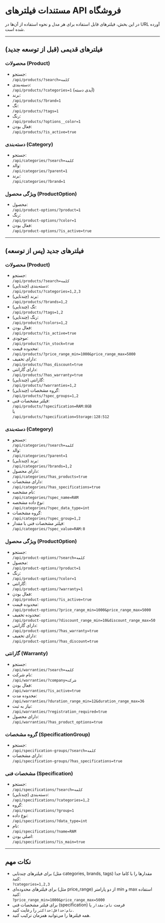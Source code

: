 # مستندات فیلترهای API فروشگاه

در این بخش، فیلترهای قابل استفاده برای هر مدل و نحوه استفاده از آن‌ها در URL آورده شده است.

---

## فیلترهای قدیمی (قبل از توسعه جدید)

### محصولات (Product)
- جستجو:  
  `/api/products/?search=کلمه`
- دسته‌بندی:  
  `/api/products/?categories=1` (آیدی دسته)
- برند:  
  `/api/products/?brand=1`
- تگ:  
  `/api/products/?tags=1`
- رنگ:  
  `/api/products/?options__color=1`
- فعال بودن:  
  `/api/products/?is_active=true`

### دسته‌بندی (Category)
- جستجو:  
  `/api/categories/?search=کلمه`
- والد:  
  `/api/categories/?parent=1`
- برند:  
  `/api/categories/?brand=1`

### ویژگی محصول (ProductOption)
- محصول:  
  `/api/product-options/?product=1`
- رنگ:  
  `/api/product-options/?color=1`
- فعال بودن:  
  `/api/product-options/?is_active=true`
  
---

## فیلترهای جدید (پس از توسعه)

### محصولات (Product)
- جستجو:  
  `/api/products/?search=کلمه`
- دسته‌بندی (چندتایی):  
  `/api/products/?categories=1,2,3`
- برند (چندتایی):  
  `/api/products/?brands=1,2`
- تگ (چندتایی):  
  `/api/products/?tags=1,2`
- رنگ (چندتایی):  
  `/api/products/?colors=1,2`
- فعال بودن:  
  `/api/products/?is_active=true`
- موجودی:  
  `/api/products/?in_stock=true`
- محدوده قیمت:  
  `/api/products/?price_range_min=1000&price_range_max=5000`
- دارای تخفیف:  
  `/api/products/?has_discount=true`
- دارای گارانتی:  
  `/api/products/?has_warranty=true`
- گارانتی (چندتایی):  
  `/api/products/?warranties=1,2`
- گروه مشخصات (چندتایی):  
  `/api/products/?spec_groups=1,2`
- فیلتر مشخصات فنی:  
  `/api/products/?specification=RAM:8GB`  
  یا  
  `/api/products/?specification=Storage:128:512`

### دسته‌بندی (Category)
- جستجو:  
  `/api/categories/?search=کلمه`
- والد:  
  `/api/categories/?parent=1`
- برند (چندتایی):  
  `/api/categories/?brands=1,2`
- دارای محصول:  
  `/api/categories/?has_products=true`
- دارای مشخصات:  
  `/api/categories/?has_specifications=true`
- نام مشخصه:  
  `/api/categories/?spec_name=RAM`
- نوع داده مشخصه:  
  `/api/categories/?spec_data_type=int`
- گروه مشخصات:  
  `/api/categories/?spec_group=1,2`
- فیلتر مشخصات فنی با مقدار:  
  `/api/categories/?spec_value=RAM:8`

### ویژگی محصول (ProductOption)
- جستجو:  
  `/api/product-options/?search=کلمه`
- محصول:  
  `/api/product-options/?product=1`
- رنگ:  
  `/api/product-options/?color=1`
- گارانتی:  
  `/api/product-options/?warranty=1`
- فعال بودن:  
  `/api/product-options/?is_active=true`
- محدوده قیمت:  
  `/api/product-options/?price_range_min=1000&price_range_max=5000`
- محدوده تخفیف:  
  `/api/product-options/?discount_range_min=10&discount_range_max=50`
- دارای گارانتی:  
  `/api/product-options/?has_warranty=true`
- دارای تخفیف:  
  `/api/product-options/?has_discount=true`

### گارانتی (Warranty)
- جستجو:  
  `/api/warranties/?search=کلمه`
- نام شرکت:  
  `/api/warranties/?company=شرکت`
- فعال بودن:  
  `/api/warranties/?is_active=true`
- محدوده مدت:  
  `/api/warranties/?duration_range_min=12&duration_range_max=36`
- نیاز به ثبت:  
  `/api/warranties/?registration_required=true`
- دارای محصول:  
  `/api/warranties/?has_product_options=true`

### گروه مشخصات (SpecificationGroup)
- جستجو:  
  `/api/specification-groups/?search=کلمه`
- دارای مشخصات:  
  `/api/specification-groups/?has_specifications=true`

### مشخصات فنی (Specification)
- جستجو:  
  `/api/specifications/?search=کلمه`
- دسته‌بندی (چندتایی):  
  `/api/specifications/?categories=1,2`
- گروه:  
  `/api/specifications/?group=1`
- نوع داده:  
  `/api/specifications/?data_type=int`
- نام:  
  `/api/specifications/?name=RAM`
- اصلی بودن:  
  `/api/specifications/?is_main=true`

---

## نکات مهم
- برای فیلترهای چندتایی (مثل categories, brands, tags) مقدارها را با کاما جدا کنید:  
  `?categories=1,2,3`
- برای فیلترهای محدوده‌ای (مثل price_range) از دو پارامتر min و max استفاده کنید:  
  `?price_range_min=1000&price_range_max=5000`
- برای فیلتر مشخصات فنی (specification) فرمت `نام:مقدار` یا `نام:حداقل:حداکثر` را رعایت کنید.
- همه فیلترها را می‌توانید همزمان ترکیب کنید. 